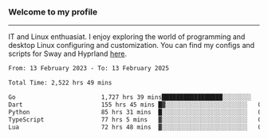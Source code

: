 ### Welcome to my profile

---

IT and Linux enthuasiat. I enjoy exploring the world of programming and desktop Linux configuring and customization. You can find my configs and scripts for Sway and Hyprland [here](https://github.com/uroborosq/mess-of-linux-configurations).

<!-- <div display="block">
 	<img align="left" width="48%" alt="isocalendar" src=".github/metrics/isocalendar_metrics.svg" />
	<img align="center" width="48%" alt="contributions" src=".github/metrics/contributions_metrics.svg" />
	<img align="center" alt="languages" src=".github/metrics/languages_metrics.svg" />
</div> -->

<!-- ![](https://komarev.com/ghpvc/?username=uroborosq&color=success&style=flat-square) -->
<!-- [](https://img.shields.io/github/last-commit/uroborosq/uroborosq?label=Profile%20updated&style=flat-square) -->

<!--START_SECTION:waka-->

```txt
From: 13 February 2023 - To: 13 February 2025

Total Time: 2,522 hrs 49 mins

Go                        1,727 hrs 39 mins█████████████████░░░░░░░░   67.84 %
Dart                      155 hrs 45 mins █▓░░░░░░░░░░░░░░░░░░░░░░░   06.12 %
Python                    85 hrs 31 mins  █░░░░░░░░░░░░░░░░░░░░░░░░   03.36 %
TypeScript                77 hrs 5 mins   ▓░░░░░░░░░░░░░░░░░░░░░░░░   03.03 %
Lua                       72 hrs 48 mins  ▓░░░░░░░░░░░░░░░░░░░░░░░░   02.86 %
```

<!--END_SECTION:waka-->
